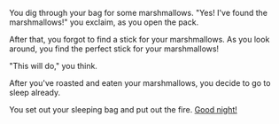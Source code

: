 You dig through your bag for some marshmallows.
"Yes! I've found the marshmallows!" you exclaim, as you open the pack.

After that, you forgot to find a stick for your marshmallows.
As you look around, you find the perfect stick for your marshmallows!

"This will do," you think.

After you've roasted and eaten your marshmallows, you decide to go to sleep already.

You set out your sleeping bag and put out the fire.
[Good night!](./the-end.md)

